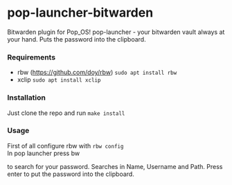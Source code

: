 # pop-launcher-bitwarden
Bitwarden plugin for Pop_OS! pop-launcher - your bitwarden vault always at your hand. Puts the password into the clipboard.

### Requirements
  - rbw (https://github.com/doy/rbw) `sudo apt install rbw`
  - xclip `sudo apt install xclip`
  
### Installation

Just clone the repo and run `make install`
### Usage

First of all configure rbw with `rbw config`  
In pop launcher press bw <search query> to search for your password. Searches in Name, Username and Path. Press enter to put the password into the clipboard.

